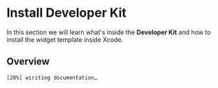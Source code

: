 # Install Developer Kit

In this section we will learn what's inside the **Developer Kit** and how to install the widget template inside Xcode.

## Overview

`[20%] wiriting documentation…`
